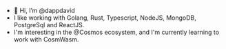 - 👋 Hi, I’m @dappdavid
- I like working with Golang, Rust, Typescript, NodeJS, MongoDB, PostgreSql and ReactJS.
- I'm interesting in the @Cosmos ecosystem, and I'm currently learning to work with CosmWasm.
